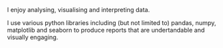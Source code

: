 I enjoy analysing, visualising and interpreting data.

I use various python libraries including (but not limited to) pandas, numpy, matplotlib and seaborn to produce reports that are undertandable and visually engaging.
